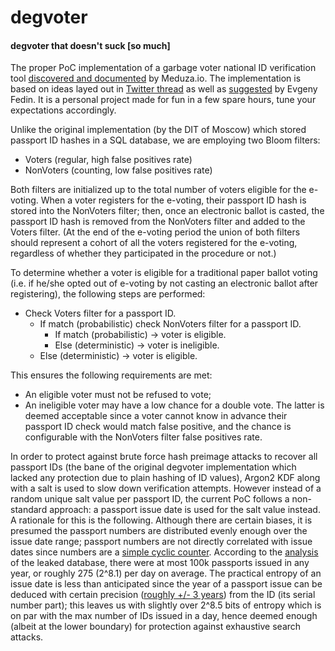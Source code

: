 # degvoter
#### degvoter that doesn't suck [so much]

The proper PoC implementation of a garbage voter national ID verification tool [discovered and documented](https://meduza.io/feature/2020/07/09/vlasti-fakticheski-vylozhili-v-otkrytyy-dostup-personalnye-dannye-vseh-internet-izbirateley) by Meduza.io. The implementation is based on ideas layed out in [Twitter thread](https://twitter.com/__sattva/status/1281655790944899072) as well as [suggested](https://twitter.com/efedin_ru/status/1281667607373000706) by Evgeny Fedin. It is a personal project made for fun in a few spare hours, tune your expectations accordingly.

Unlike the original implementation (by the DIT of Moscow) which stored passport ID hashes in a SQL database, we are employing two Bloom filters:

  - Voters (regular, high false positives rate)
  - NonVoters (counting, low false positives rate)

Both filters are initialized up to the total number of voters eligible for the e-voting. When a voter registers for the e-voting, their passport ID hash is stored into the NonVoters filter; then, once an electronic ballot is casted, the passport ID hash is removed from the NonVoters filter and added to the Voters filter. (At the end of the e-voting period
the union of both filters should represent a cohort of all the voters registered for the e-voting, regardless of whether they participated in the procedure or not.)

To determine whether a voter is eligible for a traditional paper ballot voting (i.e. if he/she opted out of e-voting by not casting an electronic ballot after registering), the following steps are performed:

- Check Voters filter for a passport ID.
  - If match (probabilistic) check NonVoters filter for a passport ID.
    - If match (probabilistic) -> voter is eligible.
    - Else (deterministic) -> voter is ineligible.
  - Else (deterministic) -> voter is eligible.

This ensures the following requirements are met:
  - An eligible voter must not be refused to vote;
  - An ineligible voter may have a low chance for a double vote.
The latter is deemed acceptable since a voter cannot know in advance their passport ID check would match false positive, and the chance is configurable with the NonVoters filter false positives rate.

In order to protect against brute force hash preimage attacks to recover all passport IDs (the bane of the original degvoter implementation which lacked any protection due to plain hashing of ID values), Argon2 KDF along with a salt is used to slow down verification attempts. However instead of a random unique salt value per passport ID, the current PoC follows a non-standard approach: a passport issue date is used for the salt value instead. A rationale for this is the following. Although there are certain biases, it is presumed the passport numbers are distributed evenly enough over the issue date range; passport numbers are not directly correlated with issue dates since numbers are a [simple cyclic counter](https://habr.com/ru/company/hflabs/blog/478538/). According to the [analysis](https://meduza.io/feature/2020/07/09/vlasti-fakticheski-vylozhili-v-otkrytyy-dostup-personalnye-dannye-vseh-internet-izbirateley) of the leaked database, there were at most 100k passports issued in any year, or roughly 275 (2^8.1) per day on average. The practical entropy of an issue date is less than anticipated since the year of a passport issue can be deduced with certain precision ([roughly
+/- 3 years](https://habr.com/ru/company/hflabs/blog/478538/)) from the ID (its serial number part); this leaves us with
slightly over 2^8.5 bits of entropy which is on par with the max number of IDs issued in a day, hence deemed enough (albeit at the lower boundary) for protection against exhaustive search attacks.
